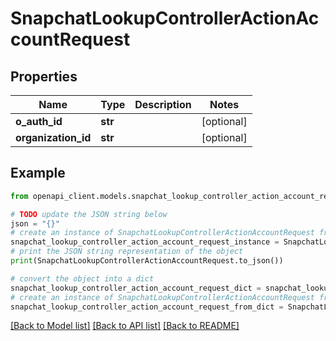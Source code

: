 # SnapchatLookupControllerActionAccountRequest


## Properties

Name | Type | Description | Notes
------------ | ------------- | ------------- | -------------
**o_auth_id** | **str** |  | [optional] 
**organization_id** | **str** |  | [optional] 

## Example

```python
from openapi_client.models.snapchat_lookup_controller_action_account_request import SnapchatLookupControllerActionAccountRequest

# TODO update the JSON string below
json = "{}"
# create an instance of SnapchatLookupControllerActionAccountRequest from a JSON string
snapchat_lookup_controller_action_account_request_instance = SnapchatLookupControllerActionAccountRequest.from_json(json)
# print the JSON string representation of the object
print(SnapchatLookupControllerActionAccountRequest.to_json())

# convert the object into a dict
snapchat_lookup_controller_action_account_request_dict = snapchat_lookup_controller_action_account_request_instance.to_dict()
# create an instance of SnapchatLookupControllerActionAccountRequest from a dict
snapchat_lookup_controller_action_account_request_from_dict = SnapchatLookupControllerActionAccountRequest.from_dict(snapchat_lookup_controller_action_account_request_dict)
```
[[Back to Model list]](../README.md#documentation-for-models) [[Back to API list]](../README.md#documentation-for-api-endpoints) [[Back to README]](../README.md)


